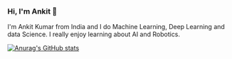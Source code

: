 ### Hi, I'm Ankit 👋 

I'm Ankit Kumar from India and I do Machine Learning, Deep Learning and data Science. I really enjoy learning about AI and Robotics.


[![Anurag's GitHub stats](https://github-readme-stats.vercel.app/api?username=ankitkumar174)](https://github.com/anuraghazra/github-readme-stats)

